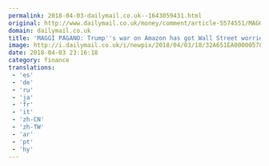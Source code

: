 ```yaml
---
permalink: 2018-04-03-dailymail.co.uk--1643059431.html
original: http://www.dailymail.co.uk/money/comment/article-5574551/MAGGI-PAGANO-Trumps-war-Amazon-got-Wall-Street-worried-three-counts.html?ITO=1490&ns_mchannel=rss&ns_campaign=1490
domain: dailymail.co.uk
title: 'MAGGI PAGANO: Trump''s war on Amazon has got Wall Street worried'
image: http://i.dailymail.co.uk/i/newpix/2018/04/03/18/32A651EA00000578-0-image-a-4_1522775462688.jpg
date: 2018-04-03 23:16:18
category: finance
translations: 
 - 'es'
 - 'de'
 - 'ru'
 - 'ja'
 - 'fr'
 - 'it'
 - 'zh-CN'
 - 'zh-TW'
 - 'ar'
 - 'pt'
 - 'hy'
---
```


